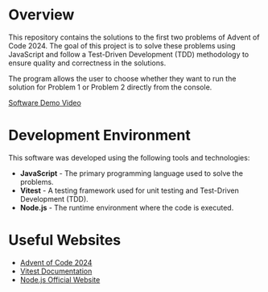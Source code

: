 # Overview

This repository contains the solutions to the first two problems of Advent of Code 2024. The goal of this project is to solve these problems using JavaScript and follow a Test-Driven Development (TDD) methodology to ensure quality and correctness in the solutions.

The program allows the user to choose whether they want to run the solution for Problem 1 or Problem 2 directly from the console.

[Software Demo Video](http://youtube.link.goes.here)

# Development Environment

This software was developed using the following tools and technologies:

- **JavaScript** - The primary programming language used to solve the problems.
- **Vitest** - A testing framework used for unit testing and Test-Driven Development (TDD).
- **Node.js** - The runtime environment where the code is executed.

# Useful Websites

- [Advent of Code 2024](https://adventofcode.com/)
- [Vitest Documentation](https://vitest.dev/)
- [Node.js Official Website](https://nodejs.org/)
